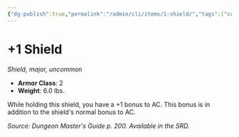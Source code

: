 ```yaml
---
{"dg-publish":true,"permalink":"/admin/cli/items/1-shield/","tags":["compendium/src/5e/dmg","item/armor/shield","item/rarity/uncommon","item/tier/major"],"updated":"2025-01-11T15:32:14.135+00:00"}
---
```


# +1 Shield
*Shield, major, uncommon*  

- **Armor Class**: 2
- **Weight**: 6.0 lbs.

While holding this shield, you have a +1 bonus to AC. This bonus is in addition to the shield's normal bonus to AC.

*Source: Dungeon Master's Guide p. 200. Available in the SRD.*